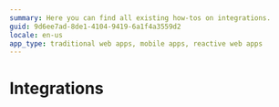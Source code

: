 ```yaml
---
summary: Here you can find all existing how-tos on integrations.
guid: 9d6ee7ad-8de1-4104-9419-6a1f4a3559d2
locale: en-us
app_type: traditional web apps, mobile apps, reactive web apps
---
```


# Integrations
